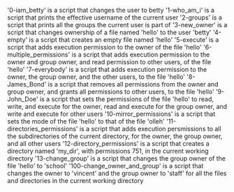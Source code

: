 '0-iam_betty' is a script that changes the user to betty
'1-who_am_i' is a script that prints the effective username of the current user
'2-groups' is a script that prints all the groups the current user is part of
'3-new_owner' is a script that changes ownership of a file named 'hello' to the user 'betty'
'4-empty' is a script that creates an empty file named 'hello'
'5-execute' is a script that adds execution permission to the owner of the file 'hello'
'6-multiple_permissions' is a script that adds execution permission to the owner and group owner, and read permission to other users, of the file 'hello'
'7-everybody' is a script that adds execution permission to the owner, the group owner, and the other users, to the file 'hello'
'8-James_Bond' is a script that removes all permissions from the owner and group owner, and grants all permissions to other users, to the file 'hello'
'9-John_Doe' is a script that sets the permissions of the file 'hello' to read, write, and execute for the owner, read and execute for the group owner, and write and execute for other users
'10-mirror_permissions' is a script that sets the mode of the file 'hello' to that of the file 'olleh'
'11-directories_permissions' is a script that adds execution persmissions to all the subdirectories of the current directory, for the owner, the group owner, and all other users
'12-directory_permissions' is a script that creates a directory named 'my_dir', with permissions 751, in the current working directory
'13-change_group' is a script that changes the group owner of the file 'hello' to 'school'
'100-change_owner_and_group' is a script that changes the owner to 'vincent' and the group owner to 'staff' for all the files and directories in the current working directory
